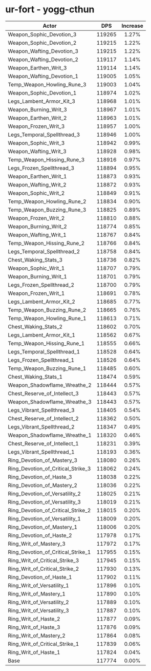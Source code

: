 # ur-fort - yogg-cthun
| Actor | DPS | Increase |
|---|:---:|:---:|
|Weapon_Sophic_Devotion_3|119265|1.27%|
|Weapon_Sophic_Devotion_2|119215|1.22%|
|Weapon_Wafting_Devotion_3|119215|1.22%|
|Weapon_Wafting_Devotion_2|119117|1.14%|
|Weapon_Earthen_Writ_3|119114|1.14%|
|Weapon_Wafting_Devotion_1|119005|1.05%|
|Temp_Weapon_Howling_Rune_3|119003|1.04%|
|Weapon_Sophic_Devotion_1|118974|1.02%|
|Legs_Lambent_Armor_Kit_3|118968|1.01%|
|Weapon_Burning_Writ_3|118967|1.01%|
|Weapon_Earthen_Writ_2|118963|1.01%|
|Weapon_Frozen_Writ_3|118957|1.00%|
|Legs_Temporal_Spellthread_3|118946|1.00%|
|Weapon_Sophic_Writ_3|118942|0.99%|
|Weapon_Wafting_Writ_3|118928|0.98%|
|Temp_Weapon_Hissing_Rune_3|118916|0.97%|
|Legs_Frozen_Spellthread_3|118894|0.95%|
|Weapon_Earthen_Writ_1|118873|0.93%|
|Weapon_Wafting_Writ_2|118872|0.93%|
|Weapon_Sophic_Writ_2|118849|0.91%|
|Temp_Weapon_Howling_Rune_2|118834|0.90%|
|Temp_Weapon_Buzzing_Rune_3|118825|0.89%|
|Weapon_Frozen_Writ_2|118810|0.88%|
|Weapon_Burning_Writ_2|118774|0.85%|
|Weapon_Wafting_Writ_1|118767|0.84%|
|Temp_Weapon_Hissing_Rune_2|118766|0.84%|
|Legs_Temporal_Spellthread_2|118758|0.84%|
|Chest_Waking_Stats_3|118736|0.82%|
|Weapon_Sophic_Writ_1|118707|0.79%|
|Weapon_Burning_Writ_1|118701|0.79%|
|Legs_Frozen_Spellthread_2|118700|0.79%|
|Weapon_Frozen_Writ_1|118691|0.78%|
|Legs_Lambent_Armor_Kit_2|118685|0.77%|
|Temp_Weapon_Buzzing_Rune_2|118665|0.76%|
|Temp_Weapon_Howling_Rune_1|118613|0.71%|
|Chest_Waking_Stats_2|118602|0.70%|
|Legs_Lambent_Armor_Kit_1|118562|0.67%|
|Temp_Weapon_Hissing_Rune_1|118555|0.66%|
|Legs_Temporal_Spellthread_1|118528|0.64%|
|Legs_Frozen_Spellthread_1|118526|0.64%|
|Temp_Weapon_Buzzing_Rune_1|118485|0.60%|
|Chest_Waking_Stats_1|118474|0.59%|
|Weapon_Shadowflame_Wreathe_2|118444|0.57%|
|Chest_Reserve_of_Intellect_3|118443|0.57%|
|Weapon_Shadowflame_Wreathe_3|118443|0.57%|
|Legs_Vibrant_Spellthread_3|118405|0.54%|
|Chest_Reserve_of_Intellect_2|118362|0.50%|
|Legs_Vibrant_Spellthread_2|118347|0.49%|
|Weapon_Shadowflame_Wreathe_1|118320|0.46%|
|Chest_Reserve_of_Intellect_1|118231|0.39%|
|Legs_Vibrant_Spellthread_1|118193|0.36%|
|Ring_Devotion_of_Mastery_3|118080|0.26%|
|Ring_Devotion_of_Critical_Strike_3|118062|0.24%|
|Ring_Devotion_of_Haste_3|118038|0.22%|
|Ring_Devotion_of_Mastery_2|118036|0.22%|
|Ring_Devotion_of_Versatility_2|118025|0.21%|
|Ring_Devotion_of_Versatility_3|118019|0.21%|
|Ring_Devotion_of_Critical_Strike_2|118015|0.20%|
|Ring_Devotion_of_Versatility_1|118009|0.20%|
|Ring_Devotion_of_Mastery_1|118006|0.20%|
|Ring_Devotion_of_Haste_2|117978|0.17%|
|Ring_Writ_of_Mastery_3|117972|0.17%|
|Ring_Devotion_of_Critical_Strike_1|117955|0.15%|
|Ring_Writ_of_Critical_Strike_3|117945|0.15%|
|Ring_Writ_of_Critical_Strike_2|117930|0.13%|
|Ring_Devotion_of_Haste_1|117902|0.11%|
|Ring_Writ_of_Versatility_1|117896|0.10%|
|Ring_Writ_of_Mastery_1|117890|0.10%|
|Ring_Writ_of_Versatility_2|117889|0.10%|
|Ring_Writ_of_Versatility_3|117887|0.10%|
|Ring_Writ_of_Haste_2|117877|0.09%|
|Ring_Writ_of_Haste_3|117876|0.09%|
|Ring_Writ_of_Mastery_2|117864|0.08%|
|Ring_Writ_of_Critical_Strike_1|117839|0.06%|
|Ring_Writ_of_Haste_1|117824|0.04%|
|Base|117774|0.00%|
